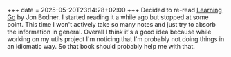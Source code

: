 +++
date = 2025-05-20T23:14:28+02:00
+++
Decided to re-read [Learning Go](https://www.oreilly.com/library/view/learning-go-2nd/9781098139285/) by Jon Bodner. I started reading it a while ago but stopped at some point. This time I won't actively take so many notes and just try to absorb the information in general. Overall I think it's a good idea because while working on my utils project I'm noticing that I'm probably not doing things in an idiomatic way. So that book should probably help me with that.
